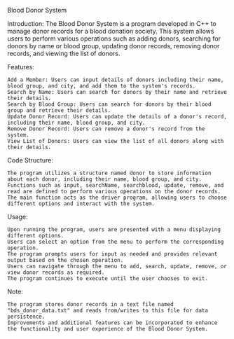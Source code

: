 Blood Donor System

Introduction:
The Blood Donor System is a program developed in C++ to manage donor records for a blood donation society. This system allows users to perform various operations such as adding donors, searching for donors by name or blood group, updating donor records, removing donor records, and viewing the list of donors.

Features:

    Add a Member: Users can input details of donors including their name, blood group, and city, and add them to the system's records.
    Search by Name: Users can search for donors by their name and retrieve their details.
    Search by Blood Group: Users can search for donors by their blood group and retrieve their details.
    Update Donor Record: Users can update the details of a donor's record, including their name, blood group, and city.
    Remove Donor Record: Users can remove a donor's record from the system.
    View List of Donors: Users can view the list of all donors along with their details.

Code Structure:

    The program utilizes a structure named donor to store information about each donor, including their name, blood group, and city.
    Functions such as input, searchName, searchblood, update, remove, and read are defined to perform various operations on the donor records.
    The main function acts as the driver program, allowing users to choose different options and interact with the system.

Usage:

    Upon running the program, users are presented with a menu displaying different options.
    Users can select an option from the menu to perform the corresponding operation.
    The program prompts users for input as needed and provides relevant output based on the chosen operation.
    Users can navigate through the menu to add, search, update, remove, or view donor records as required.
    The program continues to execute until the user chooses to exit.

Note:

    The program stores donor records in a text file named "bds_donor_data.txt" and reads from/writes to this file for data persistence.
    Improvements and additional features can be incorporated to enhance the functionality and user experience of the Blood Donor System.
